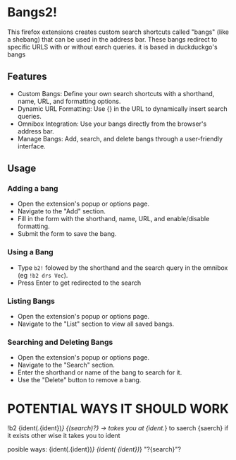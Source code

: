 # Bangs2!
This firefox extensions creates custom search shortcuts called "bangs" (like a shebang) that can be used in the address bar.
These bangs redirect to specific URLS with or without earch queries. it is based in duckduckgo's bangs

## Features
- Custom Bangs: Define your own search shortcuts with a shorthand, name, URL, and formatting options.
- Dynamic URL Formatting: Use {} in the URL to dynamically insert search queries.
- Omnibox Integration: Use your bangs directly from the browser's address bar.
- Manage Bangs: Add, search, and delete bangs through a user-friendly interface.

## Usage
### Adding a bang
- Open the extension's popup or options page.
- Navigate to the "Add" section.
- Fill in the form with the shorthand, name, URL, and enable/disable formatting.
- Submit the form to save the bang.

### Using a Bang
- Type `b2!` folowed by the shorthand and the search query in the omnibox (eg `!b2 drs Vec`).
- Press Enter to get redirected to the search


### Listing Bangs
- Open the extension's popup or options page.
- Navigate to the "List" section to view all saved bangs.

### Searching and Deleting Bangs
- Open the extension's popup or options page.
- Navigate to the "Search" section.
- Enter the shorthand or name of the bang to search for it.
- Use the "Delete" button to remove a bang.

# POTENTIAL WAYS IT SHOULD WORK
!b2 {ident(.{ident})*} {(search)?} -> takes you at {ident.*} to saerch {saerch} if it exists other wise it takes you to ident

posible ways:
{ident(.{ident})*}
{ident( {ident})*} "?{search}"?


